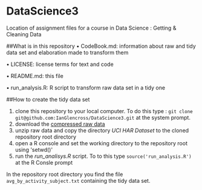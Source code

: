# DataScience3
Location of assignment files for a course in Data Science : Getting &amp; Cleaning Data

##What is in this repository
•	CodeBook.md: information about raw and tidy data set and elaboration made to transform them

•	LICENSE: license terms for text and code

•	README.md: this file

•	run_analysis.R: R script to transform raw data set in a tidy one

##How to create the tidy data set
1.	clone this repository to your local computer.  To do this type : `git clone git@github.com:IanGlencross/DataScience3.git` at the system prompt.
2.	download the [compressed raw data](https://d396qusza40orc.cloudfront.net/getdata%2Fprojectfiles%2FUCI%20HAR%20Dataset.zip) 
3.	unzip raw data and copy the directory <i>UCI HAR Dataset</i> to the cloned repository root directory
4.	open a R console and set the working directory to the repository root using 'setwd()'
5.	run the *run_analisys.R* script.  To to this type `source('run_analysis.R')` at the R Consle prompt
	

In the repository root directory you find the file `avg_by_activity_subject.txt` containing the tidy data set.

